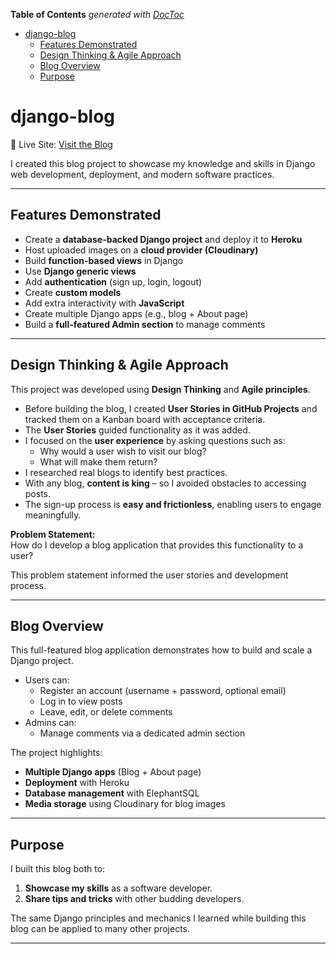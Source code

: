 <!-- START doctoc generated TOC please keep comment here to allow auto update -->
<!-- DON'T EDIT THIS SECTION, INSTEAD RE-RUN doctoc TO UPDATE -->
**Table of Contents**  *generated with [DocToc](https://github.com/thlorenz/doctoc)*

- [django-blog](#django-blog)
  - [Features Demonstrated](#features-demonstrated)
  - [Design Thinking & Agile Approach](#design-thinking--agile-approach)
  - [Blog Overview](#blog-overview)
  - [Purpose](#purpose)

<!-- END doctoc generated TOC please keep comment here to allow auto update -->

# django-blog

🚀 Live Site: [Visit the Blog](https://amit-project-blog-26917aa27608.herokuapp.com)

I created this blog project to showcase my knowledge and skills in Django web development, deployment, and modern software practices.

---

## Features Demonstrated

- Create a **database-backed Django project** and deploy it to **Heroku**  
- Host uploaded images on a **cloud provider (Cloudinary)**  
- Build **function-based views** in Django  
- Use **Django generic views**  
- Add **authentication** (sign up, login, logout)  
- Create **custom models**  
- Add extra interactivity with **JavaScript**  
- Create multiple Django apps (e.g., blog + About page)  
- Build a **full-featured Admin section** to manage comments  

---

## Design Thinking & Agile Approach

This project was developed using **Design Thinking** and **Agile principles**.

- Before building the blog, I created **User Stories in GitHub Projects** and tracked them on a Kanban board with acceptance criteria.  
- The **User Stories** guided functionality as it was added.  
- I focused on the **user experience** by asking questions such as:  
  - Why would a user wish to visit our blog?  
  - What will make them return?  
- I researched real blogs to identify best practices.  
- With any blog, **content is king** – so I avoided obstacles to accessing posts.  
- The sign-up process is **easy and frictionless**, enabling users to engage meaningfully.  

**Problem Statement:**  
How do I develop a blog application that provides this functionality to a user?  

This problem statement informed the user stories and development process.

---

## Blog Overview

This full-featured blog application demonstrates how to build and scale a Django project.

- Users can:  
  - Register an account (username + password, optional email)  
  - Log in to view posts  
  - Leave, edit, or delete comments  
- Admins can:  
  - Manage comments via a dedicated admin section  

The project highlights:  

- **Multiple Django apps** (Blog + About page)  
- **Deployment** with Heroku  
- **Database management** with ElephantSQL  
- **Media storage** using Cloudinary for blog images  

---

## Purpose

I built this blog both to:  

1. **Showcase my skills** as a software developer.  
2. **Share tips and tricks** with other budding developers.  

The same Django principles and mechanics I learned while building this blog can be applied to many other projects.  

---
